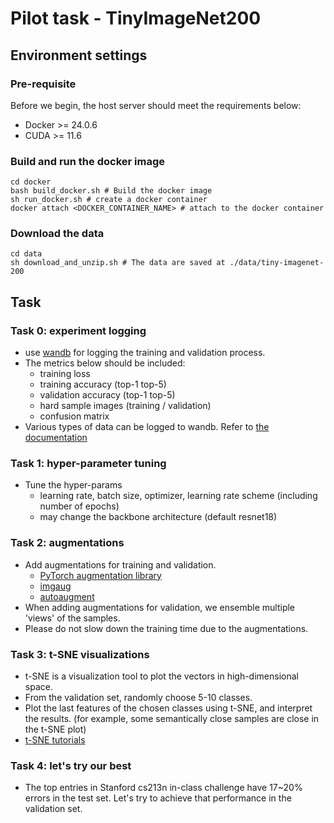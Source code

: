 # Pilot task - TinyImageNet200

  

## Environment settings

### Pre-requisite
Before we begin, the host server should meet the requirements below:
* Docker >= 24.0.6
* CUDA >= 11.6

### Build and run the docker image

```
cd docker
bash build_docker.sh # Build the docker image
sh run_docker.sh # create a docker container
docker attach <DOCKER_CONTAINER_NAME> # attach to the docker container
```

###  Download the data

```
cd data
sh download_and_unzip.sh # The data are saved at ./data/tiny-imagenet-200
```

## Task

### Task 0: experiment logging
* use [wandb](https://www.wandb.com/) for logging the training and validation process.
* The metrics below should be included:
	* training loss
	* training accuracy (top-1 top-5)
	* validation accuracy (top-1 top-5)
	* hard sample images (training / validation)
	* confusion matrix
* Various types of data can be logged to wandb. Refer to [the documentation](https://docs.wandb.com/library/log)

### Task 1: hyper-parameter tuning

* Tune the hyper-params
	* learning rate, batch size, optimizer, learning rate scheme (including number of epochs)
	* may change the backbone architecture (default resnet18)

### Task 2: augmentations

* Add augmentations for training and validation.
	* [PyTorch augmentation library](https://pytorch.org/docs/stable/torchvision/transforms.html)
	* [imgaug](https://github.com/aleju/imgaug)
	* [autoaugment](https://github.com/DeepVoltaire/AutoAugment)
* When adding augmentations for validation, we ensemble multiple 'views' of the samples.
* Please do not slow down the training time due to the augmentations.

### Task 3: t-SNE visualizations

* t-SNE is a visualization tool to plot the vectors in high-dimensional space.
* From the validation set, randomly choose 5-10 classes.
* Plot the last features of the chosen classes using t-SNE, and interpret the results. (for example, some semantically close samples are close in the t-SNE plot)
* [t-SNE tutorials](https://github.com/oreillymedia/t-SNE-tutorial)

### Task 4: let's try our best

* The top entries in Stanford cs213n in-class challenge have 17~20% errors in the test set. Let's try to achieve that performance in the validation set.
